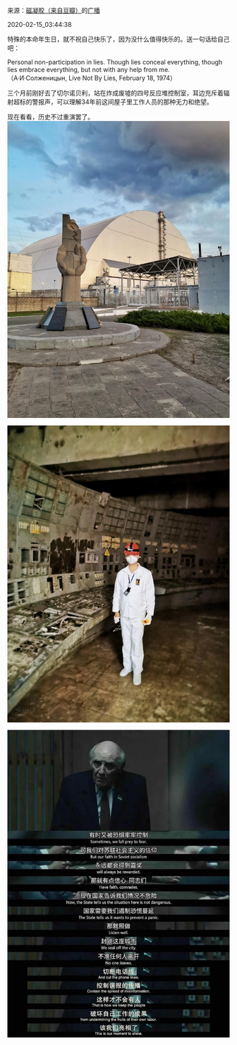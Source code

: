 来源：[磁凝胶（来自豆瓣）](https://www.douban.com/people/2246961/)的[广播](https://www.douban.com/people/2246961/status/2811798084/)


2020-02-15_03:44:38


特殊的本命年生日，就不祝自己快乐了，因为没什么值得快乐的。送一句话给自己吧：

Personal non-participation in lies. Though lies conceal everything, though lies embrace everything, but not with any help from me. （А·И·Солженицын, Live Not By Lies, February 18, 1974）

三个月前刚好去了切尔诺贝利，站在炸成废墟的四号反应堆控制室，耳边充斥着辐射超标的警报声，可以理解34年前这间屋子里工作人员的那种无力和绝望。

现在看看，历史不过重演罢了。
![](./pic/2020-02-15_03:44:38-磁凝胶的广播1.jpg)  

![](./pic/2020-02-15_03:44:38-磁凝胶的广播2.jpg)  

![](./pic/2020-02-15_03:44:38-磁凝胶的广播3.jpg)  

